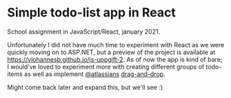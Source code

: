 # Simple todo-list app in React

School assignment in JavaScript/React, january 2021.

Unfortunately I did not have much time to experiment with React as we were quickly moving on to ASP.NET, but a preview of the project is available at https://vjohannesb.github.io/js-uppgift-2. 
As of now the app is kind of bare; I would've loved to experiment more with creating different groups of todo-items as well as implement [@atlassians](https://github.com/atlassian) [drag-and-drop](https://github.com/atlassian/react-beautiful-dnd).

Might come back later and expand this, but we'll see :)
